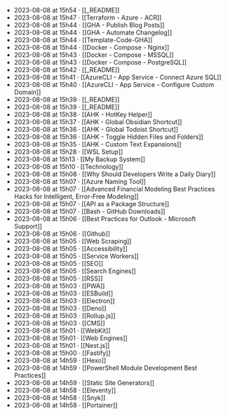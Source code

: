 - 2023-08-08 at 15h54 · [[_README]]
- 2023-08-08 at 15h47 · [[Terraform - Azure - ACR]]
- 2023-08-08 at 15h44 · [[GHA - Publish Blog Posts]]
- 2023-08-08 at 15h44 · [[GHA - Automate Changelog]]
- 2023-08-08 at 15h44 · [[Template-Code-GHA]]
- 2023-08-08 at 15h44 · [[Docker - Compose - Nginx]]
- 2023-08-08 at 15h43 · [[Docker - Compose - MSSQL]]
- 2023-08-08 at 15h43 · [[Docker - Compose - PostgreSQL]]
- 2023-08-08 at 15h42 · [[_README]]
- 2023-08-08 at 15h41 · [[AzureCLI - App Service - Connect Azure SQL]]
- 2023-08-08 at 15h40 · [[AzureCLI - App Service - Configure Custom Domain]]
- 2023-08-08 at 15h39 · [[_README]]
- 2023-08-08 at 15h39 · [[_README]]
- 2023-08-08 at 15h38 · [[AHK - HotKey Helper]]
- 2023-08-08 at 15h37 · [[AHK - Global Obsidian Shortcut]]
- 2023-08-08 at 15h36 · [[AHK - Global Todoist Shortcut]]
- 2023-08-08 at 15h36 · [[AHK - Toggle Hidden Files and Folders]]
- 2023-08-08 at 15h35 · [[AHK - Custom Text Expansions]]
- 2023-08-08 at 15h28 · [[WSL Setup]]
- 2023-08-08 at 15h13 · [[My Backup System]]
- 2023-08-08 at 15h10 · [[Technology]]
- 2023-08-08 at 15h08 · [[Why Should Developers Write a Daily Diary]]
- 2023-08-08 at 15h07 · [[Azure Naming Tool]]
- 2023-08-08 at 15h07 · [[Advanced Financial Modeling Best Practices Hacks for Intelligent, Error-Free Modeling]]
- 2023-08-08 at 15h07 · [[API as a Package Structure]]
- 2023-08-08 at 15h07 · [[Bash - GitHub Downloads]]
- 2023-08-08 at 15h06 · [[Best Practices for Outlook - Microsoft Support]]
- 2023-08-08 at 15h06 · [[Github]]
- 2023-08-08 at 15h05 · [[Web Scraping]]
- 2023-08-08 at 15h05 · [[Accessibility]]
- 2023-08-08 at 15h05 · [[Service Workers]]
- 2023-08-08 at 15h05 · [[SEO]]
- 2023-08-08 at 15h05 · [[Search Engines]]
- 2023-08-08 at 15h05 · [[RSS]]
- 2023-08-08 at 15h03 · [[PWA]]
- 2023-08-08 at 15h03 · [[ESBuild]]
- 2023-08-08 at 15h03 · [[Electron]]
- 2023-08-08 at 15h03 · [[Deno]]
- 2023-08-08 at 15h03 · [[Rollup.js]]
- 2023-08-08 at 15h03 · [[CMS]]
- 2023-08-08 at 15h01 · [[WebKit]]
- 2023-08-08 at 15h01 · [[Web Engines]]
- 2023-08-08 at 15h01 · [[Nest.js]]
- 2023-08-08 at 15h00 · [[Fastify]]
- 2023-08-08 at 14h59 · [[Hexo]]
- 2023-08-08 at 14h59 · [[PowerShell Module Development Best Practices]]
- 2023-08-08 at 14h59 · [[Static Site Generators]]
- 2023-08-08 at 14h58 · [[Eleventy]]
- 2023-08-08 at 14h58 · [[Snyk]]
- 2023-08-08 at 14h58 · [[Portainer]]
